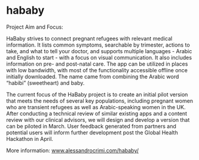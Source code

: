 # hababy
Project Aim and Focus:

HaBaby strives to connect pregnant refugees with relevant medical information. It lists common symptoms, searchable by trimester, actions to take, and what to tell your doctor, and supports multiple languages - Arabic and English to start - with a focus on visual communication. It also includes information on pre- and post-natal care. The app can be utilized in places with low bandwidth, with most of the functionality accessible offline once initially downloaded. The name came from combining the Arabic word “habibi” (sweetheart) and baby.

The current focus of the HaBaby project is to create an initial pilot version that meets the needs of several key populations, including pregnant women who are transient refugees as well as Arabic-speaking women in the UK. After conducting a technical review of similar existing apps and a content review with our clinical advisors, we will design and develop a version that can be piloted in March. User feedback generated from partners and potential users will inform further development post the Global Health Hackathon in April.

More information: www.alessandrocrimi.com/hababy/
